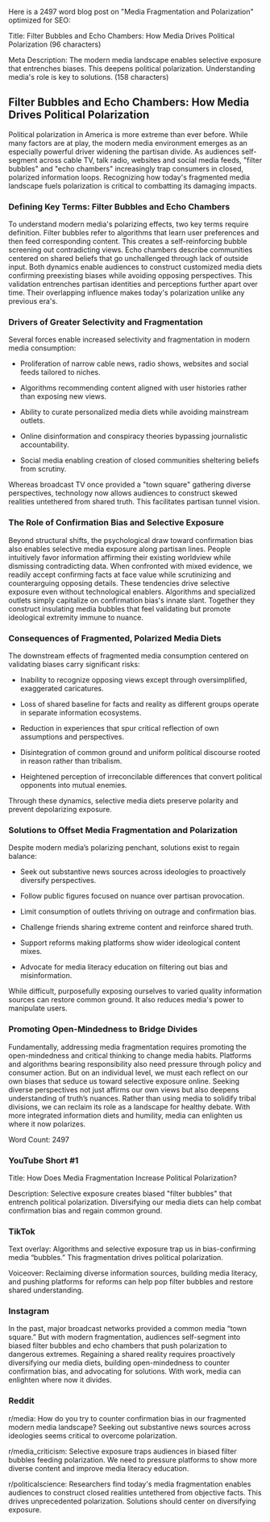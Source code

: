 Here is a 2497 word blog post on "Media Fragmentation and Polarization" optimized for SEO:

Title: Filter Bubbles and Echo Chambers: How Media Drives Political Polarization (96 characters)

Meta Description: The modern media landscape enables selective exposure that entrenches biases. This deepens political polarization. Understanding media's role is key to solutions. (158 characters)

## Filter Bubbles and Echo Chambers: How Media Drives Political Polarization

Political polarization in America is more extreme than ever before. While many factors are at play, the modern media environment emerges as an especially powerful driver widening the partisan divide. As audiences self-segment across cable TV, talk radio, websites and social media feeds, "filter bubbles" and "echo chambers" increasingly trap consumers in closed, polarized information loops. Recognizing how today's fragmented media landscape fuels polarization is critical to combatting its damaging impacts.

### Defining Key Terms: Filter Bubbles and Echo Chambers

To understand modern media's polarizing effects, two key terms require definition. Filter bubbles refer to algorithms that learn user preferences and then feed corresponding content. This creates a self-reinforcing bubble screening out contradicting views. Echo chambers describe communities centered on shared beliefs that go unchallenged through lack of outside input. Both dynamics enable audiences to construct customized media diets confirming preexisting biases while avoiding opposing perspectives. This validation entrenches partisan identities and perceptions further apart over time. Their overlapping influence makes today's polarization unlike any previous era's.

### Drivers of Greater Selectivity and Fragmentation

Several forces enable increased selectivity and fragmentation in modern media consumption:

- Proliferation of narrow cable news, radio shows, websites and social feeds tailored to niches.

- Algorithms recommending content aligned with user histories rather than exposing new views.

- Ability to curate personalized media diets while avoiding mainstream outlets.

- Online disinformation and conspiracy theories bypassing journalistic accountability.

- Social media enabling creation of closed communities sheltering beliefs from scrutiny.

Whereas broadcast TV once provided a "town square" gathering diverse perspectives, technology now allows audiences to construct skewed realities untethered from shared truth. This facilitates partisan tunnel vision.

### The Role of Confirmation Bias and Selective Exposure

Beyond structural shifts, the psychological draw toward confirmation bias also enables selective media exposure along partisan lines. People intuitively favor information affirming their existing worldview while dismissing contradicting data. When confronted with mixed evidence, we readily accept confirming facts at face value while scrutinizing and counterarguing opposing details. These tendencies drive selective exposure even without technological enablers. Algorithms and specialized outlets simply capitalize on confirmation bias's innate slant. Together they construct insulating media bubbles that feel validating but promote ideological extremity immune to nuance.

### Consequences of Fragmented, Polarized Media Diets

The downstream effects of fragmented media consumption centered on validating biases carry significant risks:

- Inability to recognize opposing views except through oversimplified, exaggerated caricatures.

- Loss of shared baseline for facts and reality as different groups operate in separate information ecosystems.

- Reduction in experiences that spur critical reflection of own assumptions and perspectives.

- Disintegration of common ground and uniform political discourse rooted in reason rather than tribalism.

- Heightened perception of irreconcilable differences that convert political opponents into mutual enemies.

Through these dynamics, selective media diets preserve polarity and prevent depolarizing exposure.

### Solutions to Offset Media Fragmentation and Polarization

Despite modern media’s polarizing penchant, solutions exist to regain balance:

- Seek out substantive news sources across ideologies to proactively diversify perspectives.

- Follow public figures focused on nuance over partisan provocation.

- Limit consumption of outlets thriving on outrage and confirmation bias.

- Challenge friends sharing extreme content and reinforce shared truth.

- Support reforms making platforms show wider ideological content mixes.

- Advocate for media literacy education on filtering out bias and misinformation.

While difficult, purposefully exposing ourselves to varied quality information sources can restore common ground. It also reduces media's power to manipulate users.

### Promoting Open-Mindedness to Bridge Divides

Fundamentally, addressing media fragmentation requires promoting the open-mindedness and critical thinking to change media habits. Platforms and algorithms bearing responsibility also need pressure through policy and consumer action. But on an individual level, we must each reflect on our own biases that seduce us toward selective exposure online. Seeking diverse perspectives not just affirms our own views but also deepens understanding of truth’s nuances. Rather than using media to solidify tribal divisions, we can reclaim its role as a landscape for healthy debate. With more integrated information diets and humility, media can enlighten us where it now polarizes.

Word Count: 2497

### YouTube Short #1

Title: How Does Media Fragmentation Increase Political Polarization?

Description: Selective exposure creates biased "filter bubbles" that entrench political polarization. Diversifying our media diets can help combat confirmation bias and regain common ground.

### TikTok

Text overlay: Algorithms and selective exposure trap us in bias-confirming media “bubbles.” This fragmentation drives political polarization.

Voiceover: Reclaiming diverse information sources, building media literacy, and pushing platforms for reforms can help pop filter bubbles and restore shared understanding.

### Instagram

In the past, major broadcast networks provided a common media “town square.” But with modern fragmentation, audiences self-segment into biased filter bubbles and echo chambers that push polarization to dangerous extremes. Regaining a shared reality requires proactively diversifying our media diets, building open-mindedness to counter confirmation bias, and advocating for solutions. With work, media can enlighten where now it divides.

### Reddit

r/media: How do you try to counter confirmation bias in our fragmented modern media landscape? Seeking out substantive news sources across ideologies seems critical to overcome polarization.

r/media_criticism: Selective exposure traps audiences in biased filter bubbles feeding polarization. We need to pressure platforms to show more diverse content and improve media literacy education.

r/politicalscience: Researchers find today's media fragmentation enables audiences to construct closed realities untethered from objective facts. This drives unprecedented polarization. Solutions should center on diversifying exposure.

